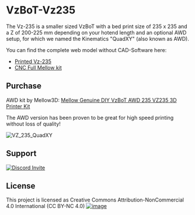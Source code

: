 # VzBoT-Vz235

The Vz-235 is a smaller sized VzBoT with a bed print size of 235 x 235 and a Z of 200-225 mm depending on your hotend length and an optional AWD setup, for which we named the Kinematics "QuadXY" (also known as AWD).

You can find the complete web model without CAD-Software here:

- [Printed Vz-235](https://a360.co/4ig13Yv)
- [CNC Full Mellow kit](https://a360.co/3DxAVt8) 

## Purchase

AWD kit by Mellow3D: [Mellow Genuine DIY VzBoT AWD 235 VZ235 3D Printer Kit](https://s.click.aliexpress.com/e/_DldJGNB)

The AWD version has been proven to be great for high speed printing without loss of quality!

![VZ_235_QuadXY](https://user-images.githubusercontent.com/93674339/156187512-b45556b6-765a-4367-a894-3cf041b70728.jpg)

## Support

[![Discord Invite](https://discordapp.com/api/guilds/829828765512106054/widget.png?style=banner2)](https://discord.gg/KWZWvCMxCq)

## License

This project is licensed as Creative Commons Attribution-NonCommercial 4.0 International (CC BY-NC 4.0)
[![image](https://user-images.githubusercontent.com/37383368/139769027-7267da5b-7f58-499d-96bc-e41d164a3aac.png)](https://creativecommons.org/licenses/by-nc/4.0/)
